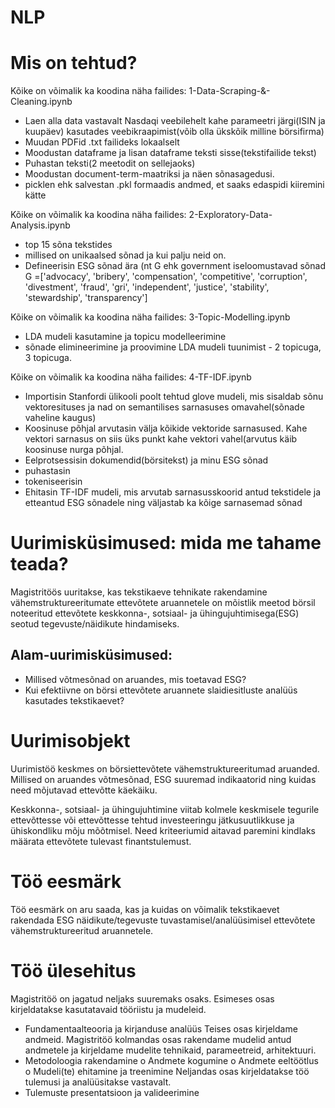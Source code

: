 # NLP

# Mis on tehtud?
Kõike on võimalik ka koodina näha failides: 1-Data-Scraping-&-Cleaning.ipynb
- Laen alla data vastavalt Nasdaqi veebilehelt kahe parameetri järgi(ISIN ja kuupäev) kasutades veebikraapimist(võib olla ükskõik milline börsifirma)
- Muudan PDFid .txt failideks lokaalselt
- Moodustan dataframe ja lisan dataframe teksti sisse(tekstifailide tekst)
- Puhastan teksti(2 meetodit on sellejaoks)
- Moodustan document-term-maatriksi ja näen sõnasagedusi.
- picklen ehk salvestan .pkl formaadis andmed, et saaks edaspidi kiiremini kätte

Kõike on võimalik ka koodina näha failides: 2-Exploratory-Data-Analysis.ipynb

- top 15 sõna tekstides
- millised on unikaalsed sõnad ja kui palju neid on.
- Defineerisin ESG sõnad ära (nt G ehk government iseloomustavad sõnad G =['advocacy', 'bribery', 'compensation', 'competitive', 'corruption', 'divestment', 'fraud', 'gri', 'independent', 'justice', 'stability', 'stewardship', 'transparency']

Kõike on võimalik ka koodina näha failides: 3-Topic-Modelling.ipynb

- LDA mudeli kasutamine ja topicu modelleerimine
- sõnade elimineerimine ja proovimine LDA mudeli tuunimist - 2 topicuga, 3 topicuga.

Kõike on võimalik ka koodina näha failides: 4-TF-IDF.ipynb

- Importisin Stanfordi ülikooli poolt tehtud glove mudeli, mis sisaldab sõnu vektoresituses ja nad on semantilises sarnasuses omavahel(sõnade vaheline kaugus)
- Koosinuse põhjal arvutasin välja kõikide vektoride sarnasused. Kahe vektori sarnasus on siis üks punkt kahe vektori vahel(arvutus käib koosinuse nurga põhjal.
- Eelprotsessisin dokumendid(börsitekst) ja minu ESG sõnad
-  puhastasin
-  tokeniseerisin
- Ehitasin TF-IDF mudeli, mis arvutab sarnasusskoorid antud tekstidele ja etteantud ESG sõnadele ning väljastab ka kõige sarnasemad sõnad

# Uurimisküsimused: mida me tahame teada?
Magistritöös uuritakse, kas tekstikaeve tehnikate rakendamine vähemstruktureeritumate
ettevõtete aruannetele on mõistlik meetod börsil noteeritud ettevõtete keskkonna-,
sotsiaal- ja ühingujuhtimisega(ESG) seotud tegevuste/näidikute hindamiseks.
## Alam-uurimisküsimused:
- Millised võtmesõnad on aruandes, mis toetavad ESG?
- Kui efektiivne on börsi ettevõtete aruannete slaidiesitluste analüüs kasutades
tekstikaevet?
# Uurimisobjekt
Uurimistöö keskmes on börsiettevõtete vähemstruktureeritumad aruanded. Millised on
aruandes võtmesõnad, ESG suuremad indikaatorid ning kuidas need mõjutavad ettevõtte
käekäiku.

Keskkonna-, sotsiaal- ja ühingujuhtimine viitab kolmele keskmisele tegurile ettevõttesse või
ettevõttesse tehtud investeeringu jätkusuutlikkuse ja ühiskondliku mõju mõõtmisel. Need
kriteeriumid aitavad paremini kindlaks määrata ettevõtete tulevast finantstulemust.

# Töö eesmärk

Töö eesmärk on aru saada, kas ja kuidas on võimalik tekstikaevet rakendada ESG
näidikute/tegevuste tuvastamisel/analüüsimisel ettevõtete vähemstruktureeritud
aruannetele.

# Töö ülesehitus

Magistritöö on jagatud neljaks suuremaks osaks.
Esimeses osas kirjeldatakse kasutatavaid tööriistu ja mudeleid.
- Fundamentaalteooria ja kirjanduse analüüs
Teises osas kirjeldame andmeid.
Magistritöö kolmandas osas rakendame mudelid antud andmetele ja kirjeldame mudelite
tehnikaid, parameetreid, arhitektuuri.
- Metodoloogia rakendamine
o Andmete kogumine
o Andmete eeltöötlus
o Mudeli(te) ehitamine ja treenimine
Neljandas osas kirjeldatakse töö tulemusi ja analüüsitakse vastavalt.
- Tulemuste presentatsioon ja valideerimine 
